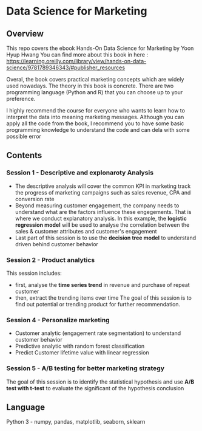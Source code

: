 # Data Science for Marketing
## Overview
This repo covers the ebook Hands-On Data Science for Marketing by Yoon Hyup Hwang
You can find more about this book in here : https://learning.oreilly.com/library/view/hands-on-data-science/9781789346343/#publisher_resources

Overal, the book covers practical marketing concepts which are widely used nowadays. The theory in this book is concrete. There are two programming language (Python and R) that you can choose up to your preference.  

I highly recommend the course for everyone who wants to learn how to interpret the data into meaning marketing messages.
Although you can apply all the code from the book, I recommend you to have some basic programming knowledge to understand the code and can dela with some possible error 

## Contents
### Session 1 - Descriptive and explonaroty Analysis
* The descriptive analysis will cover the common KPI in marketing track the progress of marketing campaigns such as sales revenue, CPA and conversion rate
* Beyond measuring customer engagement, the company needs to understand what are the factors influence these engegements. That is where we conduct explanatory analysis. 
In this example, the **logistic regression model** will be used to analyse the correlation between the sales & customer attributes and customer's engagement
* Last part of this session is to use the **decision tree model** to understand driven behind customer behavior

### Session 2 - Product analytics
This session includes: 
* first, analyse the **time series trend** in revenue and purchase of repeat customer
* then, extract the trending items over time
The goal of this session is to find out potential or trending product for further recommendation.
### Session 4 - Personalize marketing
* Customer analytic (engagement rate segmentation) to understand customer behavior
* Predictive analytic with random forest classification
* Predict Customer lifetime value with linear regression

### Session 5 - A/B testing for better marketing strategy
The goal of this session is to identify the statistical hypothesis and use **A/B test with t-test** to evaluate the significant of the hypothesis conclusion

## Language
Python 3 - numpy, pandas, matplotlib, seaborn, sklearn
